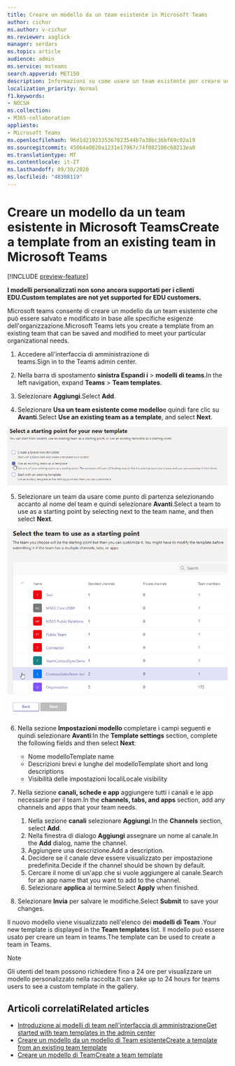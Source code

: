 ```yaml
---
title: Creare un modello da un team esistente in Microsoft Teams
author: cichur
ms.author: v-cichur
ms.reviewer: aaglick
manager: serdars
ms.topic: article
audience: admin
ms.service: msteams
search.appverid: MET150
description: Informazioni su come usare un team esistente per creare un nuovo modello in Microsoft teams.
localization_priority: Normal
f1.keywords:
- NOCSH
ms.collection:
- M365-collaboration
appliesto:
- Microsoft Teams
ms.openlocfilehash: 96d1d2192335367023544b7a30bc36bf69c02a19
ms.sourcegitcommit: 45064a0020a1231e17967c74f082106c68213ea0
ms.translationtype: MT
ms.contentlocale: it-IT
ms.lasthandoff: 09/30/2020
ms.locfileid: "48308119"
---
```

# <a name="create-a-template-from-an-existing-team-in-microsoft-teams"></a><span data-ttu-id="afe31-103">Creare un modello da un team esistente in Microsoft Teams</span><span class="sxs-lookup"><span data-stu-id="afe31-103">Create a template from an existing team in Microsoft Teams</span></span>

[!INCLUDE [preview-feature](includes/preview-feature.md)]

<span data-ttu-id="afe31-104">**I modelli personalizzati non sono ancora supportati per i clienti EDU.**</span><span class="sxs-lookup"><span data-stu-id="afe31-104">**Custom templates are not yet supported for EDU customers.**</span></span>

<span data-ttu-id="afe31-105">Microsoft teams consente di creare un modello da un team esistente che può essere salvato e modificato in base alle specifiche esigenze dell'organizzazione.</span><span class="sxs-lookup"><span data-stu-id="afe31-105">Microsoft Teams lets you create a template from an existing team that can be saved and modified to meet your particular organizational needs.</span></span>

1. <span data-ttu-id="afe31-106">Accedere all'interfaccia di amministrazione di teams.</span><span class="sxs-lookup"><span data-stu-id="afe31-106">Sign in to the Teams admin center.</span></span>

2. <span data-ttu-id="afe31-107">Nella barra di spostamento **sinistra Espandi i**  >  **modelli di teams**.</span><span class="sxs-lookup"><span data-stu-id="afe31-107">In the left navigation, expand **Teams** > **Team templates**.</span></span>

3. <span data-ttu-id="afe31-108">Selezionare **Aggiungi**.</span><span class="sxs-lookup"><span data-stu-id="afe31-108">Select **Add**.</span></span>

4. <span data-ttu-id="afe31-109">Selezionare **Usa un team esistente come modello**e quindi fare clic su **Avanti**.</span><span class="sxs-lookup"><span data-stu-id="afe31-109">Select **Use an existing team as a template**, and select **Next**.</span></span>

 ![Immagine della schermata del punto di partenza dei modelli di team con l'uso di un team esistente come modello evidenziato.](media/team-existing-team-as-template.png)

5. <span data-ttu-id="afe31-111">Selezionare un team da usare come punto di partenza selezionando accanto al nome del team e quindi selezionare **Avanti**.</span><span class="sxs-lookup"><span data-stu-id="afe31-111">Select a team to use as a starting point by selecting next to the team name, and then select **Next**.</span></span>

![Immagine dell'elenco di team con un team evidenziato.](media/team-existing-team-selection.png)

6. <span data-ttu-id="afe31-113">Nella sezione **Impostazioni modello** completare i campi seguenti e quindi selezionare **Avanti**:</span><span class="sxs-lookup"><span data-stu-id="afe31-113">In the **Template settings** section, complete the following fields and then select **Next**:</span></span>
    - <span data-ttu-id="afe31-114">Nome modello</span><span class="sxs-lookup"><span data-stu-id="afe31-114">Template name</span></span>
    - <span data-ttu-id="afe31-115">Descrizioni brevi e lunghe del modello</span><span class="sxs-lookup"><span data-stu-id="afe31-115">Template short and long descriptions</span></span>
    - <span data-ttu-id="afe31-116">Visibilità delle impostazioni locali</span><span class="sxs-lookup"><span data-stu-id="afe31-116">Locale visibility</span></span>  
  
7. <span data-ttu-id="afe31-117">Nella sezione **canali, schede e app** aggiungere tutti i canali e le app necessarie per il team.</span><span class="sxs-lookup"><span data-stu-id="afe31-117">In the **channels, tabs, and apps** section, add any channels and apps that your team needs.</span></span>

    1. <span data-ttu-id="afe31-118">Nella sezione **canali** selezionare **Aggiungi**.</span><span class="sxs-lookup"><span data-stu-id="afe31-118">In the **Channels** section, select **Add**.</span></span>
    2. <span data-ttu-id="afe31-119">Nella finestra di dialogo **Aggiungi** assegnare un nome al canale.</span><span class="sxs-lookup"><span data-stu-id="afe31-119">In the **Add** dialog, name the channel.</span></span>
    3. <span data-ttu-id="afe31-120">Aggiungere una descrizione.</span><span class="sxs-lookup"><span data-stu-id="afe31-120">Add a description.</span></span>
    4. <span data-ttu-id="afe31-121">Decidere se il canale deve essere visualizzato per impostazione predefinita.</span><span class="sxs-lookup"><span data-stu-id="afe31-121">Decide if the channel should be shown by default.</span></span>
    5. <span data-ttu-id="afe31-122">Cercare il nome di un'app che si vuole aggiungere al canale.</span><span class="sxs-lookup"><span data-stu-id="afe31-122">Search for an app name that you want to add to the channel.</span></span>
    6. <span data-ttu-id="afe31-123">Selezionare **applica** al termine.</span><span class="sxs-lookup"><span data-stu-id="afe31-123">Select **Apply** when finished.</span></span>

8. <span data-ttu-id="afe31-124">Selezionare **Invia** per salvare le modifiche.</span><span class="sxs-lookup"><span data-stu-id="afe31-124">Select **Submit** to save your changes.</span></span>

<span data-ttu-id="afe31-125">Il nuovo modello viene visualizzato nell'elenco dei **modelli di Team** .</span><span class="sxs-lookup"><span data-stu-id="afe31-125">Your new template is displayed in the **Team templates** list.</span></span> <span data-ttu-id="afe31-126">Il modello può essere usato per creare un team in teams.</span><span class="sxs-lookup"><span data-stu-id="afe31-126">The template can be used to create a team in Teams.</span></span>

> [!Note]
> <span data-ttu-id="afe31-127">Gli utenti del team possono richiedere fino a 24 ore per visualizzare un modello personalizzato nella raccolta.</span><span class="sxs-lookup"><span data-stu-id="afe31-127">It can take up to 24 hours for teams users to see a custom template in the gallery.</span></span>

## <a name="related-articles"></a><span data-ttu-id="afe31-128">Articoli correlati</span><span class="sxs-lookup"><span data-stu-id="afe31-128">Related articles</span></span>

- [<span data-ttu-id="afe31-129">Introduzione ai modelli di team nell'interfaccia di amministrazione</span><span class="sxs-lookup"><span data-stu-id="afe31-129">Get started with team templates in the admin center</span></span>](get-started-with-teams-templates-in-the-admin-console.md)
- [<span data-ttu-id="afe31-130">Creare un modello da un modello di Team esistente</span><span class="sxs-lookup"><span data-stu-id="afe31-130">Create a template from an existing team template</span></span>](create-template-from-existing-template.md)
- [<span data-ttu-id="afe31-131">Creare un modello di Team</span><span class="sxs-lookup"><span data-stu-id="afe31-131">Create a team template</span></span>](create-a-team-template.md)
